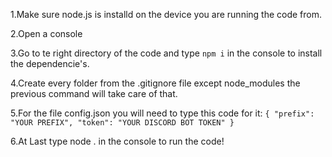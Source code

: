 1.Make sure node.js is installd on the device you are running the code from.

2.Open a console

3.Go to te right directory of the code and type `npm i` in the console to install the dependencie's.

4.Create every folder from the .gitignore file except node_modules the previous command will take care of that.

5.For the file config.json you will need to type this code for it:
`{
    "prefix": "YOUR PREFIX",
    "token": "YOUR DISCORD BOT TOKEN"
}`

6.At Last type node . in the console to run the code!